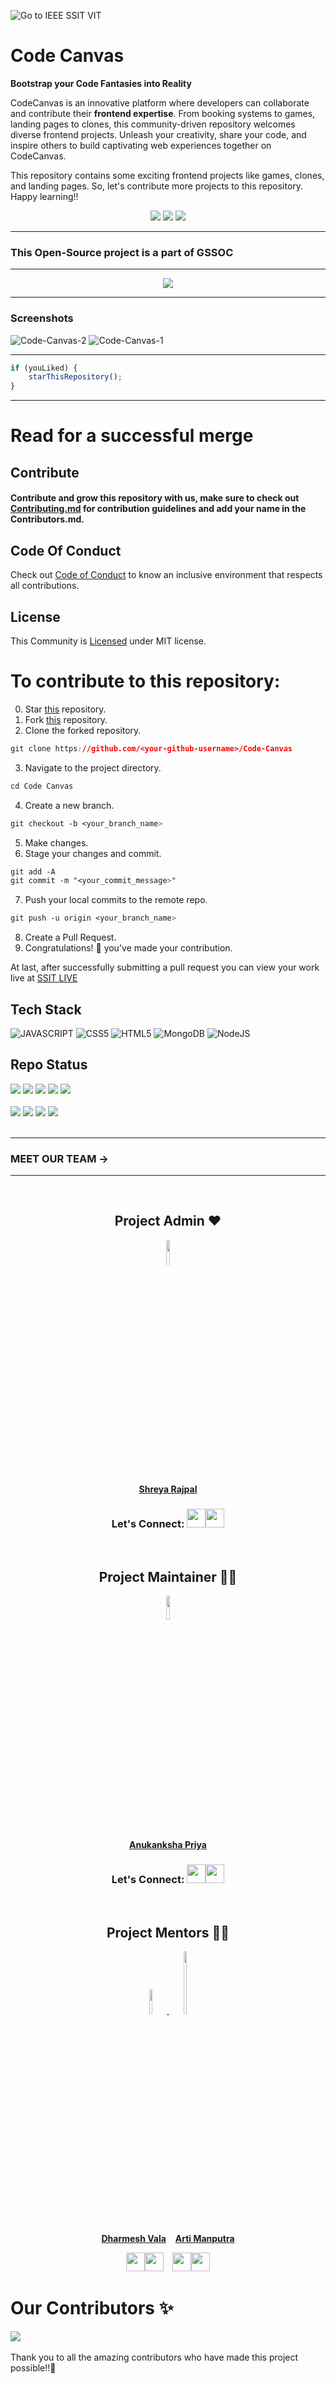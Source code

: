 
<div id="top"></div>


![Go to IEEE SSIT VIT](https://technologyandsociety.org/wp-content/uploads/Logo-Color-1.jpg) <br/>

# Code Canvas 
**Bootstrap your Code Fantasies into Reality**    

CodeCanvas is an innovative platform where developers can collaborate and contribute their **frontend expertise**. From booking systems to games, landing pages to clones, this community-driven repository welcomes diverse frontend projects. Unleash your creativity, share your code, and inspire others to build captivating web experiences together on CodeCanvas.
<br>

This repository contains some exciting frontend projects like games, clones, and landing pages. So, let's contribute more projects to this repository. 
Happy learning!!

<!-- <p align="center">
    <img src="https://technologyandsociety.org/wp-content/uploads/Logo-Color-1.jpg" />
    <h2 align="center">Games and Go</h2>
    <h4 align="center">INFO</h4>
</p>


<p align="center">
	<h1 align="center"> WHAT IS HACKTOBERFEST 2022</h1>
	<h2 align="center">Hacktoberfest, in its 8th year, is a month-long celebration of open-source software run by DigitalOcean. During the month of October, we invite you to join open-source software enthusiasts, beginners, and the developer community by contributing to open-source projects. You can do this in a variety of ways:</h2>
	<ul>
	<li>Prepare and share your project for collaboration</li>
	<li>Contribute to the betterment of a project via pull requests</li>
	<li>Organize an event
</li>
	<li>Mentor others
</li>
	<li>Donate directly to open source projects</li> -->



<div align="center">
      <img src="https://forthebadge.com/images/badges/built-with-love.svg" />
      <img src="https://forthebadge.com/images/badges/uses-brains.svg" />
      <img src="https://forthebadge.com/images/badges/powered-by-responsibility.svg" />
 </div>
 
 ---
 ### This Open-Source project is a part of GSSOC
---
<p align="center">
    <img src="https://miro.medium.com/max/1400/1*fqJaH_oISOR96gLgpJBwWQ.png" />
</p>

---
### Screenshots
![Code-Canvas-2](https://github.com/Anikinee/Code-Canvas/assets/101719881/b4493bd3-f00f-4ae3-b5fa-43b59986f370)
![Code-Canvas-1](https://github.com/Anikinee/Code-Canvas/assets/101719881/fe0ae38d-967a-4a98-bceb-f33c2e2c0c78)

---

```javascript
if (youLiked) {
	starThisRepository();
}
```

---

# Read for a successful merge


## Contribute <br/>
#### Contribute and grow this repository with us, make sure to check out <a href="https://github.com/ssitvit/Code-Canvas/blob/main/Contributing.md">Contributing.md</a> for contribution guidelines and add your name in the Contributors.md.  <br/>
## Code Of Conduct
Check out <a href="https://github.com/ssitvit/Code-Canvas/blob/main/CODE_OF_CONDUCT.md">Code of Conduct</a> to know an inclusive environment that respects all contributions.</a><br>
## License
This Community is <a href="https://github.com/ssitvit/Code-Canvas/blob/main/LICENSE">Licensed</a> under MIT license.
# To contribute to this repository: <br/>

<!--
## Step 1: Complete your project
---
#### click on **Start Hacking**  <br/>
>   Login in using your GitHub account <br/> 
>   If you don't have then create one <br/>
## Step 2: Make a Pull Request <br/>
___
# ⚡⚡ Steps for Creating First Pull request ⚡⚡ <br/>
---
-->

0. Star <a href="https://github.com/IEEE-SSIT-VIT/Code-Canvas" title="this">this</a> repository.<br>
1. Fork <a href="https://github.com/IEEE-SSIT-VIT/Code-Canvas" title="this">this</a> repository.<br>
2. Clone the forked repository.<br>
```css
git clone https://github.com/<your-github-username>/Code-Canvas
```
  
3. Navigate to the project directory.
```py
cd Code Canvas
```
4. Create a new branch.
```css
git checkout -b <your_branch_name>
```
5. Make changes.<br>
6. Stage your changes and commit.<br>
```css
git add -A
git commit -m "<your_commit_message>"
```
7. Push your local commits to the remote repo.
```css
git push -u origin <your_branch_name>
```
8. Create a Pull Request.<br>
9. Congratulations! 🎉 you've made your contribution.

At last, after successfully submitting a pull request you can view your work live at <a href="https://codecanvas.ieeessitvit.tech/">SSIT LIVE </a>


## Tech Stack

![JAVASCRIPT](https://img.shields.io/badge/JavaScript-F7DF1E?style=for-the-badge&logo=javascript&logoColor=black)
![CSS5](https://img.shields.io/badge/CSS3-1572B6?style=for-the-badge&logo=css3&logoColor=white)
![HTML5](https://img.shields.io/badge/HTML5-E34F26?style=for-the-badge&logo=html5&logoColor=white)
![MongoDB](https://img.shields.io/badge/MongoDB-%234ea94b.svg?style=for-the-badge&logo=mongodb&logoColor=white)
![NodeJS](https://img.shields.io/badge/Node.js-43853D?style=for-the-badge&logo=node.js&logoColor=white)

## Repo Status

<div>
	<img src="https://img.shields.io/github/repo-size/DevFeed404/DevFeed-1.0?style=for-the-badge" />
	<img src="https://img.shields.io/github/stars/DevFeed404/DevFeed-1.0?style=for-the-badge&color=yellow" />
	<img src="https://img.shields.io/github/forks/DevFeed404/DevFeed-1.0?style=for-the-badge&color=seagreen" />
	<img src="https://img.shields.io/github/contributors/DevFeed404/DevFeed-1.0?style=for-the-badge&color=critical" />
	<img src="https://img.shields.io/github/last-commit/DevFeed404/DevFeed-1.0?style=for-the-badge&color=seagreen" />
</div>
<br>
<div>
	<img src="https://img.shields.io/github/issues/DevFeed404/DevFeed-1.0?style=for-the-badge&color=green" />
	<img src="https://img.shields.io/github/issues-closed/DevFeed404/DevFeed-1.0?style=for-the-badge&color=orange" />
	<img src="https://img.shields.io/github/issues-pr/ssitvit/Code-Canvas.svg?style=for-the-badge&color=green" />
	<img src="https://img.shields.io/github/issues-pr-closed/DevFeed404/DevFeed-1.0?style=for-the-badge&color=orange" />
</div>
<br>

---
### MEET OUR TEAM ->
---
<br>
<h2 align= "center"> Project Admin ❤️</h2>
<p align= "center">
<a href="https://github.com/Shreyaar12"><img src="https://avatars.githubusercontent.com/u/91542376?v=4" width="10%" /></a> 
<br>
<a href="https://github.com/Shreyaar12"><strong>Shreya Rajpal</strong></a>

<h3 align= "center">Let's Connect: <a href="https://www.linkedin.com/in/shreya-rajpal-817066221/"><img src="https://img.icons8.com/fluency/2x/linkedin.png" height="30px"></img></a><a href="https://github.com/Shreyaar12"><img src="https://img.icons8.com/ios-glyphs/2x/github.png" height="30px"></img></a>

</h3>	
<br>

<h2 align= "center">Project Maintainer 👩‍💻</h2>
<p align="center">
<a href="https://github.com/cleveranu"><img src="https://avatars.githubusercontent.com/u/102377700?v=4" width="10%" /></a>
<br>
<a href="https://github.com/cleveranu"><strong>Anukanksha Priya</strong></a>

</h3>
<h3 align= "center">Let's Connect: <a href="https://www.linkedin.com/in/anukanksha-priya-664730220/"><img src="https://img.icons8.com/fluency/2x/linkedin.png" height="30px"></img></a><a href="https://github.com/cleveranu"><img src="https://img.icons8.com/ios-glyphs/2x/github.png" height="30px"></img></a>

</h3>
<br>


<h2 align= "center">Project Mentors 👩‍💻</h2>
<p align="center">	
<a href="https://github.com/Dharmesh177"><img src="https://github.com/iqrafirdose/Code-Canvas/assets/114678694/d61cc205-fddf-4389-a497-c9b15148b545" width="10%" />   </a>   <a href="https://github.com/artimanputra/"><img src="https://github.com/iqrafirdose/Code-Canvas/assets/114678694/1b128b14-ddfa-49d8-9be2-a166ddba6df6" width="10%" height="100" /></a>

<br>
<a href="https://github.com/Dharmesh177"><strong>Dharmesh Vala</strong></a> &ensp;                  
<a href="https://github.com/artimanputra/"><strong> Arti Manputra</strong></a>
<br>
<p align="center">
 <a href="https://www.linkedin.com/in/dharmesh-vala-252724204/"><img src="https://img.icons8.com/fluency/2x/linkedin.png" height="30px"></img></a><a href="https://github.com/Dharmesh177"><img src="https://img.icons8.com/ios-glyphs/2x/github.png" height="30px"></img></a> &ensp;    <a href="https://www.linkedin.com/in/arti-manputra/"><img src="https://img.icons8.com/fluency/2x/linkedin.png" height="30px"></img></a><a href="https://github.com/artimanputra/"><img src="https://img.icons8.com/ios-glyphs/2x/github.png" height="30px"></img></a>

<br>





# Our Contributors ✨
<a href="https://github.com/ssitvit/Code-Canvas/graphs/contributors">
  <img align="center" src="https://contrib.rocks/image?max=100&repo=ssitvit/Code-Canvas" />
</a> 
<br><br>
Thank you to all the amazing contributors who have made this project possible!!💝



